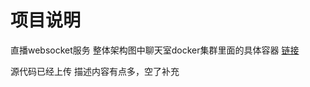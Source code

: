 


项目说明
=====================
   直播websocket服务
   整体架构图中聊天室docker集群里面的具体容器
   [链接](https://www.processon.com/view/link/5df44c60e4b051b174b32c62) 



源代码已经上传
描述内容有点多，空了补充

